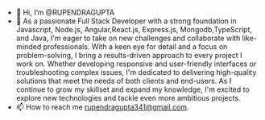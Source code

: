 - 👋 Hi, I’m @RUPENDRAGUPTA
- 👀 As a passionate Full Stack Developer with a strong foundation in Javascript, Node.js, Angular,React.js, Express.js, Mongodb,TypeScript, and Java, I'm eager to take on new       challenges and collaborate with like-minded professionals. With a keen eye for detail and a focus on problem-solving, I bring a results-driven approach to every project I        work on. Whether developing responsive and user-friendly interfaces or troubleshooting complex issues, I'm dedicated to delivering high-quality solutions that meet the           needs of both clients and end-users. As I continue to grow my skillset and expand my knowledge, I'm excited to explore new technologies and tackle even more ambitious            projects.
- 📫 How to reach me rupendragupta341@gmail.com.

